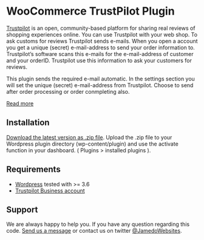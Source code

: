 WooCommerce TrustPilot Plugin
======================================

[Trustpilot](http://trustpilot.com/) is an open, community-based platform for sharing real reviews of shopping experiences online. You can use Trustpilot with your web shop. To ask customs for reviews Trustpilot sends e-mails. When you open a account you get a unique (secret) e-mail-address to send your order information to. Trustpilot’s software scans this e-mails for the e-mail-address of customer and your orderID. Trustpilot use this information to ask your customers for reviews.

This plugin sends the required e-mail automatic. In the settings section you will set the unique (secret) e-mail-address from Trustpilot. Choose to send after order processing or order conmpleting also.

[Read more](http://bassjobsen.weblogs.fm/integrate-trustpilots-automatische-feedback-service-with-woocommerce/)

Installation
------------

[Download the latest version as .zip file](https://github.com/bassjobsen/woocommerce-trustpilot/archive/master.zip). Upload the .zip file to your Wordpress plugin directory (wp-content/plugin) and use the activate function in your dashboard.
( Plugins > installed plugins ).


Requirements
---------
* [Wordpress](http://wordpress.org/download/) tested with >= 3.6
* [Trustpilot Business account](http://business.trustpilot.com/)

Support
-------

We are always happy to help you. If you have any question regarding this code. [Send us a message](http://www.jamedowebsites.nl/contact/) or contact us on twitter [@JamedoWebsites](http://twitter.com/JamedoWebsites).
